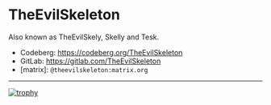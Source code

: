 # TheEvilSkeleton

Also known as TheEvilSkely, Skelly and Tesk.

- Codeberg: https://codeberg.org/TheEvilSkeleton
- GitLab: https://gitlab.com/TheEvilSkeleton
- \[matrix\]: `@theevilskeleton:matrix.org`

---

[![trophy](https://github-profile-trophy.vercel.app/?username=TheEvilSkeleton)](https://github.com/ryo-ma/github-profile-trophy)

